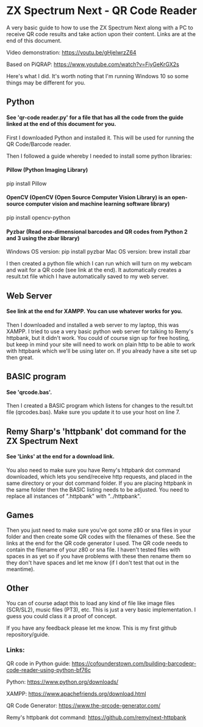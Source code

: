 # ZX Spectrum Next - QR Code Reader

A very basic guide to how to use the ZX Spectrum Next along with a PC to receive QR code results and take action upon their content. Links are at the end of this document.

Video demonstration: https://youtu.be/gHjelwrzZ64

Based on PiQRAP: https://www.youtube.com/watch?v=FiyGeKrGX2s

Here's what I did. It's worth noting that I'm running Windows 10 so some things may be different for you.

## Python
#### See 'qr-code reader.py' for a file that has all the code from the guide linked at the end of this document for you.

First I downloaded Python and installed it. This will be used for running the QR Code/Barcode reader.

Then I followed a guide whereby I needed to install some python libraries:

#### Pillow (Python Imaging Library)
pip install Pillow

#### OpenCV (OpenCV (Open Source Computer Vision Library) is an open-source computer vision and machine learning software library)
pip install opencv-python

#### Pyzbar (Read one-dimensional barcodes and QR codes from Python 2 and 3 using the zbar library)
Windows OS version: pip install pyzbar
Mac OS version: brew install zbar

I then created a python file which I can run which will turn on my webcam and wait for a QR code (see link at the end). It automatically creates a result.txt file which I have automatically saved to my web server.

## Web Server
#### See link at the end for XAMPP. You can use whatever works for you.

Then I downloaded and installed a web server to my laptop, this was XAMPP. I tried to use a very basic python web server for talking to Remy's httpbank, but it didn't work. You could of course sign up for free hosting, but keep in mind your site will need to work on plain http to be able to work with httpbank which we'll be using later on. If you already have a site set up then great.

## BASIC program
#### See 'qrcode.bas'.

Then I created a BASIC program which listens for changes to the result.txt file (qrcodes.bas). Make sure you update it to use your host on line 7.

## Remy Sharp's 'httpbank' dot command for the ZX Spectrum Next
#### See 'Links' at the end for a download link.

You also need to make sure you have Remy's httpbank dot command downloaded, which lets you send/receive http requests, and placed in the same directory or your dot command folder. If you are placing httpbank in the same folder then the BASIC listing needs to be adjusted. You need to replace all instances of ".httpbank" with "../httpbank".

## Games

Then you just need to make sure you've got some z80 or sna files in your folder and then create some QR codes with the filenames of these. See the links at the end for the QR code generator I used. The QR code needs to contain the filename of your z80 or sna file. I haven't tested files with spaces in as yet so if you have problems with these then rename them so they don't have spaces and let me know (if I don't test that out in the meantime).


## Other

You can of course adapt this to load any kind of file like image files (SCR/SL2), music files (PT3), etc. This is just a very basic implementation. I guess you could class it a proof of concept.

If you have any feedback please let me know. This is my first github repository/guide.


### Links:

QR code in Python guide: https://cofounderstown.com/building-barcodeqr-code-reader-using-python-bf76c

Python: https://www.python.org/downloads/

XAMPP: https://www.apachefriends.org/download.html

QR Code Generator: https://www.the-qrcode-generator.com/

Remy's httpbank dot command: https://github.com/remy/next-httpbank
